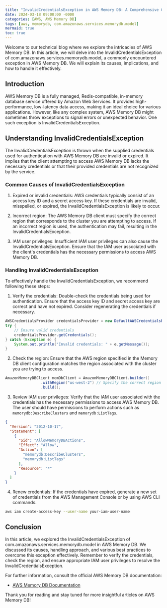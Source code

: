 ```yaml
---
title: "InvalidCredentialsException in AWS Memory DB: A Comprehensive Guide"
date: 2024-03-18 09:00:00 -0000
categories: [AWS, AWS Memory DB]
tags: [aws, memorydb, com.amazonaws.services.memorydb.model]
mermaid: true
toc: true
---
```



Welcome to our technical blog where we explore the intricacies of AWS Memory DB. In this article, we will delve into the InvalidCredentialsException of com.amazonaws.services.memorydb.model, a commonly encountered exception in AWS Memory DB. We will explain its causes, implications, and how to handle it effectively.

## Introduction

AWS Memory DB is a fully managed, Redis-compatible, in-memory database service offered by Amazon Web Services. It provides high-performance, low-latency data access, making it an ideal choice for various applications. However, like any complex system, AWS Memory DB might sometimes throw exceptions to signal errors or unexpected behavior. One such exception is InvalidCredentialsException.

## Understanding InvalidCredentialsException

The InvalidCredentialsException is thrown when the supplied credentials used for authentication with AWS Memory DB are invalid or expired. It implies that the client attempting to access AWS Memory DB lacks the necessary credentials or that their provided credentials are not recognized by the service.

### Common Causes of InvalidCredentialsException

1. Expired or invalid credentials: AWS credentials typically consist of an access key ID and a secret access key. If these credentials are invalid, misspelled, or expired, the InvalidCredentialsException is likely to occur.

2. Incorrect region: The AWS Memory DB client must specify the correct region that corresponds to the cluster you are attempting to access. If an incorrect region is used, the authentication may fail, resulting in the InvalidCredentialsException.

3. IAM user privileges: Insufficient IAM user privileges can also cause the InvalidCredentialsException. Ensure that the IAM user associated with the client's credentials has the necessary permissions to access AWS Memory DB.

### Handling InvalidCredentialsException

To effectively handle the InvalidCredentialsException, we recommend following these steps:

1. Verify the credentials: Double-check the credentials being used for authentication. Ensure that the access key ID and secret access key are correct and have not expired. Consider regenerating the credentials if necessary.

```java
AWSCredentialsProvider credentialsProvider = new DefaultAWSCredentialsProviderChain();
try {
    // Ensure valid credentials
    credentialsProvider.getCredentials();
} catch (Exception e) {
    System.out.println("Invalid credentials: " + e.getMessage());
}
```

2. Check the region: Ensure that the AWS region specified in the Memory DB client configuration matches the region associated with the cluster you are trying to access.

```java
AmazonMemoryDBClient memDbClient = AmazonMemoryDBClient.builder()
                .withRegion("us-west-2") // Specify the correct region
                .build();
```

3. Review IAM user privileges: Verify that the IAM user associated with the credentials has the necessary permissions to access AWS Memory DB. The user should have permissions to perform actions such as `memorydb:DescribeClusters` and `memorydb:ListTags`.

```json
{
  "Version": "2012-10-17",
  "Statement": [
    {
      "Sid": "AllowMemoryDBActions",
      "Effect": "Allow",
      "Action": [
        "memorydb:DescribeClusters",
        "memorydb:ListTags"
      ],
      "Resource": "*"
    }
  ]
}
```

4. Renew credentials: If the credentials have expired, generate a new set of credentials from the AWS Management Console or by using AWS CLI commands.

```bash
aws iam create-access-key --user-name your-iam-user-name
```

## Conclusion

In this article, we explored the InvalidCredentialsException of com.amazonaws.services.memorydb.model in AWS Memory DB. We discussed its causes, handling approach, and various best practices to overcome this exception effectively. Remember to verify the credentials, check the region, and ensure appropriate IAM user privileges to resolve the InvalidCredentialsException.

For further information, consult the official AWS Memory DB documentation:

- [AWS Memory DB Documentation](https://docs.aws.amazon.com/memdb/latest/developerguide/Welcome.html)

Thank you for reading and stay tuned for more insightful articles on AWS Memory DB!